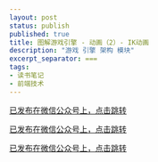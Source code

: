```yaml
---
layout: post
status: publish
published: true
title: 图解游戏引擎 - 动画（2）- IK动画
description: "游戏 引擎 架构 模块"
excerpt_separator: ===
tags:
- 读书笔记
- 前端技术
---
```


[已发布在微信公众号上，点击跳转](https://mp.weixin.qq.com/s/-604qy6erl7wY-HkgKGlmA)

[已发布在微信公众号上，点击跳转](https://mp.weixin.qq.com/s/-604qy6erl7wY-HkgKGlmA)

[已发布在微信公众号上，点击跳转](https://mp.weixin.qq.com/s/-604qy6erl7wY-HkgKGlmA)



